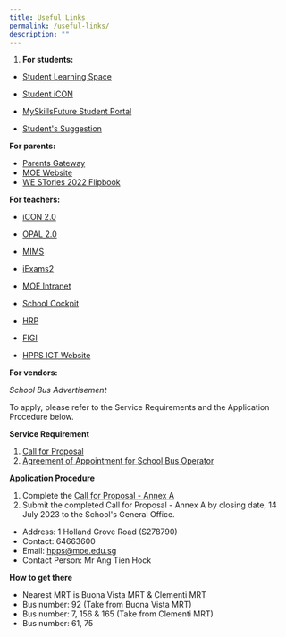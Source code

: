 ```yaml
---
title: Useful Links
permalink: /useful-links/
description: ""
---
```

1. **For students:**

*   [Student Learning Space](https://vle.learning.moe.edu.sg/login)
*   [Student iCON](https://workspace.google.com/dashboard)&nbsp;

*   [MySkillsFuture Student Portal](https://myskillsfuture.gov.sg/)
*   [Student's Suggestion](https://goo.gl/forms/UGXwIkzbzdlH7uxi1)

**For parents:**

*   [Parents Gateway](https://www.youtube.com/watch?v=tW9jwyuovOo&amp;feature=youtu.be)
*   [MOE Website](https://www.moe.gov.sg/)
*   [WE STories 2022 Flipbook](https://online.fliphtml5.com/obrr/qkde/#p=1)

**For teachers:**  

*   [iCON 2.0](https://icon.moe.edu.sg/)
*   [OPAL 2.0](https://idm.opal2.moe.edu.sg/account/login?returnUrl=%2Fconnect%2Fauthorize%2Fcallback%3Fresponse_type%3Dcode%26client_id%3DOpal2WebApp%26state%3DZ50qVn3mvgscXk9qyyrAU4flTgikrcMc2Dikh8ZyDpkqA%26redirect_uri%3Dhttps%253A%252F%252Fwww.opal2.moe.edu.sg%252Fapp%252Findex.html%26scope%3Droles%2520profile%2520cxprofile%2520openid%2520cxDomainInternalApi%26code_challenge%3Duw7Jj9AGCV_YAGsbtXKRMgve9OG_JUZVPf24T6MUtRs%26code_challenge_method%3DS256%26nonce%3DZ50qVn3mvgscXk9qyyrAU4flTgikrcMc2Dikh8ZyDpkqA)
*   [MIMS](https://idp.mims.moe.gov.sg/nidp/saml2/sso)  
    
*   [iExams2](https://iexams.seab.gov.sg/sso/login?service=https%3A%2F%2Fiexams.seab.gov.sg%2Fsso%2Foauth2.0%2FcallbackAuthorize%3Fclient_id%3Diexams2-prod%26redirect_uri%3Dhttps%253A%252F%252Fiexams.seab.gov.sg%252Fiexams2%252Flogin%252Foauth2%252Fcode%252Fiexams2-prod%26response_type%3Dcode%26client_name%3DCasOAuthClient)
*   [MOE Intranet](https://intranet.moe.gov.sg/Pages/Home.aspx)
*   [School Cockpit](https://idp.mims.moe.gov.sg/nidp/saml2/sso?SAMLRequest=fZHNbsIwEIRfJdp7%2FtwGkIWDaBEqElURhB56M8YQ08ROvU7Ux29IQIIeOHq9387uzHjyWxZeIy0qoxnEQQSe1MLslT4y2GZzfwSTdIy8LEhFp7XL9Vr%2B1BKd14Iaaf%2FDoLaaGo4KqealROoE3Uzfl5QEEa2scUaYArwporSulXo1GutS2o20jRJyu14yyJ2rkIYhityYQhjxXSkXlEYGR9MEeAzPWiGiAW%2FWLqA0d93SV07tq6BUJd4iui12HOnBubFCdmcwcLaW4C1mDLhIToeTPOyeVB4lPB7y50EyIELtOIlbRxa44oiqkQwOvMAzhVjLhUbHtWNAIhL7ceTHSRbFNE4oGQVkOPgCb3U5%2FUXp3tJHPu36JqRvWbbyVx%2BbDLzPazRtA1yCoJ26vU3g8WB%2BtR3Sf%2Bbe2zUOb%2Benl%2Bd97ukf&amp;RelayState=https%3A%2F%2Fschoolcockpit.moe.gov.sg%2FCP%2Fscapp%2Fsecurity&amp;SigAlg=http%3A%2F%2Fwww.w3.org%2F2001%2F04%2Fxmldsig-more%23rsa-sha256&amp;Signature=W2PTr%2F6B6jf%2FbyffjJGwQD%2FK5sgDpUKKNBd%2B6F4%2FvLCIw0SCKfWpwF4OUExf9f0cn2v3XNlN9XQjDo3lt5F%2FnSoFXMGZVqWqyCuOk2146%2Fm3JCq0byaBYRqzkCgZejZ6X0BduPN1MkIWicMTjL5iuRMgzPjz9s5oWewyQmdtcCmDorvBdUnIZVLvxef%2Bzz6h5Tg%2BvSEqnnHpHnSPETDVtZeRu73YhiDpYhsHxwV9IFBDbSQKMzuSFz8IP0rcWvvE5wUTRvdaPi83HiQV4SUyjmRp0ZKlI6yK5uehFBTqIeWNSf%2BSxlr4VnBUCMMG0XdTiuOOIaTUuyq8YStQrqjsrebkLAprwhGO5q0KYeaFU3xlBL33uGg35qOs3EPBboxEA6iDAtgsALRBFeTXoVf6c9oN4VA2amEr6KxWwEh5ESiTUYDbMDHnY%2Bvl3yyyGyZv83mwfFalVLMi4DRzk9t7dLPFxpOfiTtzs05V%2FUtFs9PZF9xrOkb7GhOcXrG%2B%2Bmi3lVrYJ4ZvJY%2B88NP04ZjL2HDWze3j3eDhdrw4Bzofn2DVKUacnI%2BVsLj5f%2BfBHLRIy5e282wM0X4v0tOP95BRHaIXWI4J1SuCpBKfI4Qzq3RTfIVPQ6HFojtxKbHNgvCCU7e5rOvXhAfRnYSjlsJJexNn%2FgKqN4p0oz%2F2UW9cq7I%3D)
*   [HRP](https://www.hrp.gov.sg/hrp/#/landing-employee)
*   [FIGI](http://w1121padmw00293.schools.moe.edu.sg/figi/)
*   [HPPS ICT Website](https://sites.google.com/view/hpps-ict/)

**For vendors:**

*School Bus Advertisement*
        <!-- /\* Font Definitions \*/ @font-face {font-family:Latha; panose-1:2 0 4 0 0 0 0 0 0 0; mso-font-alt:"Nirmala UI"; mso-font-charset:0; mso-generic-font-family:swiss; mso-font-pitch:variable; mso-font-signature:1048579 0 0 0 1 0;} @font-face {font-family:"Cambria Math"; panose-1:2 4 5 3 5 4 6 3 2 4; mso-font-charset:0; mso-generic-font-family:roman; mso-font-pitch:variable; mso-font-signature:-536869121 1107305727 33554432 0 415 0;} @font-face {font-family:Calibri; panose-1:2 15 5 2 2 2 4 3 2 4; mso-font-charset:0; mso-generic-font-family:swiss; mso-font-pitch:variable; mso-font-signature:-469750017 -1073732485 9 0 511 0;} /\* Style Definitions \*/ p.MsoNormal, li.MsoNormal, div.MsoNormal {mso-style-unhide:no; mso-style-qformat:yes; mso-style-parent:""; margin-top:0in; margin-right:0in; margin-bottom:8.0pt; margin-left:0in; line-height:107%; mso-pagination:widow-orphan; font-size:11.0pt; font-family:"Calibri",sans-serif; mso-ascii-font-family:Calibri; mso-ascii-theme-font:minor-latin; mso-fareast-font-family:Calibri; mso-fareast-theme-font:minor-latin; mso-hansi-font-family:Calibri; mso-hansi-theme-font:minor-latin; mso-bidi-font-family:Latha; mso-bidi-theme-font:minor-bidi; mso-ansi-language:EN-SG; mso-fareast-language:EN-US; mso-bidi-language:AR-SA;} .MsoChpDefault {mso-style-type:export-only; mso-default-props:yes; font-family:"Calibri",sans-serif; mso-ascii-font-family:Calibri; mso-ascii-theme-font:minor-latin; mso-fareast-font-family:Calibri; mso-fareast-theme-font:minor-latin; mso-hansi-font-family:Calibri; mso-hansi-theme-font:minor-latin; mso-bidi-font-family:Latha; mso-bidi-theme-font:minor-bidi; mso-ansi-language:EN-SG; mso-fareast-language:EN-US; mso-bidi-language:AR-SA;} .MsoPapDefault {mso-style-type:export-only; margin-bottom:8.0pt; line-height:107%;} @page WordSection1 {size:8.5in 11.0in; margin:1.0in 1.0in 1.0in 1.0in; mso-header-margin:.5in; mso-footer-margin:.5in; mso-paper-source:0;} div.WordSection1 {page:WordSection1;} -->

To apply, please refer to the Service Requirements and the Application Procedure below.

**Service Requirement**
1. [Call for Proposal](/files/attachment%201%20call%20for%20proposals%20by%20school%20(version%20june%202023)-updated%2030jun.pdf)
2. [Agreement of Appointment for School Bus Operator](/files/attachment%203%20agreement%20for%20appointment%20of%20school%20bus%20operator%20(version%20june%202023).pdf)

**Application Procedure**
1. Complete the [Call for Proposal - Annex A](/files/attachment%202%20call%20for%20proposal%20-%20annex%20a%20(version%20june%202023)-updated.pdf)
2. Submit the completed Call for Proposal - Annex A by closing date, 14 July 2023 to the School's General Office.

* Address: 1 Holland Grove Road (S278790)
* Contact: 64663600
* Email: hpps@moe.edu.sg
* Contact Person: Mr Ang Tien Hock

**How to get there**
* Nearest MRT is Buona Vista MRT &amp; Clementi MRT
* Bus number: 92 (Take from Buona Vista MRT)
* Bus number: 7, 156 &amp; 165 (Take from Clementi MRT)
* Bus number: 61, 75